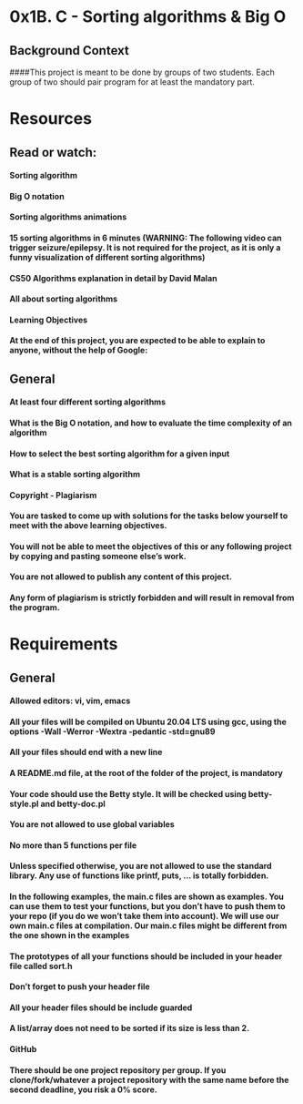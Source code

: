 # 0x1B. C - Sorting algorithms & Big O

## Background Context
####This project is meant to be done by groups of two students. Each group of two should pair program for at least the mandatory part.

# Resources

## Read or watch:
#### Sorting algorithm
#### Big O notation
#### Sorting algorithms animations
#### 15 sorting algorithms in 6 minutes (WARNING: The following video can trigger seizure/epilepsy. It is not required for the project, as it is only a funny visualization of different sorting algorithms)
#### CS50 Algorithms explanation in detail by David Malan
#### All about sorting algorithms
#### Learning Objectives
#### At the end of this project, you are expected to be able to explain to anyone, without the help of Google:

## General
#### At least four different sorting algorithms
#### What is the Big O notation, and how to evaluate the time complexity of an algorithm
#### How to select the best sorting algorithm for a given input
#### What is a stable sorting algorithm
#### Copyright - Plagiarism
#### You are tasked to come up with solutions for the tasks below yourself to meet with the above learning objectives.
#### You will not be able to meet the objectives of this or any following project by copying and pasting someone else’s work.
#### You are not allowed to publish any content of this project.
#### Any form of plagiarism is strictly forbidden and will result in removal from the program.

# Requirements
## General
#### Allowed editors: vi, vim, emacs
#### All your files will be compiled on Ubuntu 20.04 LTS using gcc, using the options -Wall -Werror -Wextra -pedantic -std=gnu89
#### All your files should end with a new line
#### A README.md file, at the root of the folder of the project, is mandatory
#### Your code should use the Betty style. It will be checked using betty-style.pl and betty-doc.pl
#### You are not allowed to use global variables
#### No more than 5 functions per file
#### Unless specified otherwise, you are not allowed to use the standard library. Any use of functions like printf, puts, … is totally forbidden.
#### In the following examples, the main.c files are shown as examples. You can use them to test your functions, but you don’t have to push them to your repo (if you do we won’t take them into account). We will use our own main.c files at compilation. Our main.c files might be different from the one shown in the examples
#### The prototypes of all your functions should be included in your header file called sort.h
#### Don’t forget to push your header file
#### All your header files should be include guarded
#### A list/array does not need to be sorted if its size is less than 2.
#### GitHub
#### There should be one project repository per group. If you clone/fork/whatever a project repository with the same name before the second deadline, you risk a 0% score.
